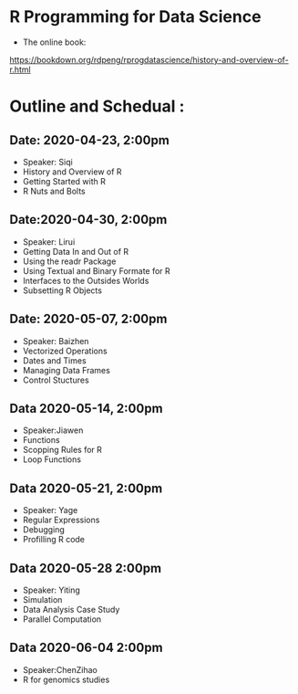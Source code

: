 # R Programming for Data Science 
* The online book: 

https://bookdown.org/rdpeng/rprogdatascience/history-and-overview-of-r.html

# Outline and Schedual :
## Date: 2020-04-23, 2:00pm 
* Speaker: Siqi
* History and Overview of R 
* Getting Started with R
* R Nuts and Bolts

## Date:2020-04-30, 2:00pm 
* Speaker: Lirui
* Getting Data In and Out of R 
* Using the readr Package 
* Using Textual and Binary Formate for R 
* Interfaces to the Outsides Worlds
* Subsetting R Objects

## Date: 2020-05-07, 2:00pm
* Speaker: Baizhen
* Vectorized Operations
* Dates and Times
* Managing Data Frames
* Control Stuctures

## Data 2020-05-14, 2:00pm
* Speaker:Jiawen
* Functions
* Scopping Rules for R 
* Loop Functions

## Data 2020-05-21, 2:00pm
* Speaker: Yage
* Regular Expressions
* Debugging 
* Profilling R code 

## Data 2020-05-28  2:00pm
* Speaker: Yiting
* Simulation
* Data Analysis Case Study 
* Parallel Computation 

## Data 2020-06-04 2:00pm 
* Speaker:ChenZihao
* R for genomics studies 


